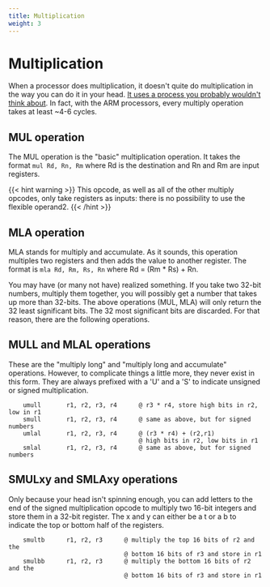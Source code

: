 ```yaml
---
title: Multiplication
weight: 3
---
```


# Multiplication 

When a processor does multiplication, it doesn't quite do multiplication in the 
way you can do it in your head. [It uses a process you probably wouldn't think about](https://en.wikipedia.org/wiki/Booth%27s_multiplication_algorithm). 
In fact, with the ARM processors, every multiply operation takes at least ~4-6 cycles.

## MUL operation 

The MUL operation is the "basic" multiplication operation. It takes the format 
`mul Rd, Rn, Rm` where Rd is the destination and Rn and Rm are input registers. 

{{< hint warning >}}
This opcode, as well as all of the other multiply opcodes, only take registers 
as inputs: there is no possibility to use the flexible operand2. 
{{< /hint >}}

## MLA operation 

MLA stands for multiply and accumulate. As it sounds, this operation multiples two 
registers and then adds the value to another register. The format is `mla Rd, Rm, Rs, Rn` 
where Rd = (Rm * Rs) + Rn. 

You may have (or many not have) realized something. If you take two 32-bit numbers, 
multiply them together, you will possibly get a number that takes up more than 32-bits. 
The above operations (MUL, MLA) will only return the 32 least significant bits. 
The 32 most significant bits are discarded. For that reason, there are the following 
operations. 

## MULL and MLAL operations 

These are the "multiply long" and "multiply long and accumulate" operations. However, 
to complicate things a little more, they never exist in this form. They are always 
prefixed with a 'U' and a 'S' to indicate unsigned or signed multiplication. 

```armasm 
    umull       r1, r2, r3, r4      @ r3 * r4, store high bits in r2, low in r1 
    smull       r1, r2, r3, r4      @ same as above, but for signed numbers 
    umlal       r1, r2, r3, r4      @ (r3 * r4) + (r2,r1) 
                                    @ high bits in r2, low bits in r1 
    smlal       r1, r2, r3, r4      @ same as above, but for signed numbers        
```

## SMULxy and SMLAxy operations 

Only because your head isn't spinning enough, you can add letters to the end of the 
signed multiplication opcode to multiply two 16-bit integers and store them in a 
32-bit register. The x and y can either be a t or a b to indicate the top or bottom 
half of the registers. 

```armasm 
    smultb      r1, r2, r3      @ multiply the top 16 bits of r2 and the 
                                @ bottom 16 bits of r3 and store in r1 
    smulbb      r1, r2, r3      @ multiply the bottom 16 bits of r2 and the
                                @ bottom 16 bits of r3 and store in r1
```


